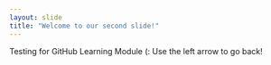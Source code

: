 ```yaml
---
layout: slide
title: "Welcome to our second slide!"
---
```

Testing for GitHub Learning Module (:
Use the left arrow to go back!

